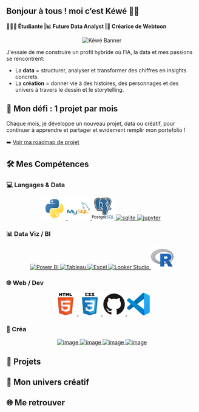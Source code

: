 ## Bonjour à tous ! moi c’est Kéwé 👋🏿​ 

**👩🏿‍🎓​ Étudiante |📊 Future Data Analyst |🎨 Créarice de Webtoon** 
<p align="center">
  <img src="https://github.com/user-attachments/assets/4d17a6f6-df21-4d95-9940-133b0486444e" alt="Kéwé Banner" width="792" />
</p>


J'essaie de me construire un profil hybride où l’IA, la data et mes passions se rencontrent:  
- La **data** = structurer, analyser et transformer des chiffres en insights concrets.  
- La **création** = donner vie à des histoires, des personnages et des univers à travers le dessin et le storytelling.  

## 🚀 Mon défi : 1 projet par mois  
Chaque mois, je développe un nouveau projet, data ou créatif, pour continuer à apprendre et partager et evidement remplir mon portefolio !

➡️ [Voir ma roadmap de projet](#) 

## 🛠️ Mes Compétences
### 💻 Langages & Data
<p align="center">
  <a href="https://www.python.org" target="_blank" rel="noreferrer">
    <img src="https://raw.githubusercontent.com/devicons/devicon/master/icons/python/python-original.svg" alt="python" width="60" height="60"/>
  </a>
  <a href="https://www.mysql.com/" target="_blank" rel="noreferrer">
    <img src="https://raw.githubusercontent.com/devicons/devicon/master/icons/mysql/mysql-original-wordmark.svg" alt="mysql" width="60" height="60"/>
  </a>
  <a href="https://www.postgresql.org" target="_blank" rel="noreferrer">
    <img src="https://raw.githubusercontent.com/devicons/devicon/master/icons/postgresql/postgresql-original-wordmark.svg" alt="postgresql" width="60" height="60"/>
  </a>
  <a href="https://www.sqlite.org/" target="_blank" rel="noreferrer">
    <img src="https://www.vectorlogo.zone/logos/sqlite/sqlite-icon.svg" alt="sqlite" width="60" height="60"/>
  </a>
  <a href="https://jupyter.org/" target="_blank" rel="noreferrer">
    <img width="65" height="70" alt="jupyter" src="https://github.com/user-attachments/assets/1451ef05-f15b-40ef-83eb-1d41f32a7621" />
  </a>
</p>

### 📊 Data Viz / BI
<p align="center">
  <a href="https://powerbi.microsoft.com/" target="_blank" rel="noreferrer">
    <img width="60" height="60" alt="Power BI" src="https://github.com/user-attachments/assets/9389e419-b100d-4107-bdb0-57c796e06af6" />
  </a>
  <a href="https://www.tableau.com/" target="_blank" rel="noreferrer">
    <img src="https://cdn.worldvectorlogo.com/logos/tableau-software.svg" alt="Tableau" width="60" height="60"/>
  </a>
  <a href="https://www.microsoft.com/en-us/microsoft-365/excel" target="_blank" rel="noreferrer">
    <img src="https://cdn.worldvectorlogo.com/logos/microsoft-excel-2013.svg" alt="Excel" width="60" height="60"/>
  </a>
  <a href="https://lookerstudio.google.com/" target="_blank" rel="noreferrer">
    <img width="60" height="60" alt="Looker Studio" src="https://github.com/user-attachments/assets/5fff55af-1b15-4cf5-b109-c1f0f5fbc96b" />
  </a>
  <a href="https://www.r-project.org/" target="_blank" rel="noreferrer">
    <img src="https://raw.githubusercontent.com/devicons/devicon/master/icons/r/r-original.svg" alt="R" width="60" height="60"/>
  </a>
</p>

### 🌐 Web / Dev
<p align="center">
  <a href="https://developer.mozilla.org/en-US/docs/Web/HTML" target="_blank" rel="noreferrer">
    <img src="https://raw.githubusercontent.com/devicons/devicon/master/icons/html5/html5-original-wordmark.svg" alt="html5" width="60" height="60"/>
  </a>
  <a href="https://developer.mozilla.org/en-US/docs/Web/CSS" target="_blank" rel="noreferrer">
    <img src="https://raw.githubusercontent.com/devicons/devicon/master/icons/css3/css3-original-wordmark.svg" alt="css3" width="60" height="60"/>
  </a>
  <a href="https://github.com/" target="_blank" rel="noreferrer">
    <img src="https://raw.githubusercontent.com/devicons/devicon/master/icons/github/github-original.svg" alt="github" width="60" height="60"/>
  </a>
  <a href="https://code.visualstudio.com/" target="_blank" rel="noreferrer">
    <img src="https://raw.githubusercontent.com/devicons/devicon/master/icons/vscode/vscode-original.svg" alt="vscode" width="60" height="60"/>
  </a>
</p>

### 🎨 Créa
<p align="center">
  <a href="https://www.adobe.com/products/photoshop.html" target="_blank" rel="noreferrer">
    <img width="50" height="50" alt="image" src="https://github.com/user-attachments/assets/9df696f0-edd5-4d45-b787-98071f8473e6" />
  </a>
  <a href="https://www.adobe.com/products/illustrator.html" target="_blank" rel="noreferrer">
    <img width="50" height="50" alt="image" src="https://github.com/user-attachments/assets/3697de12-cacc-46bc-81ee-24985beeaf6b" />
  </a>
  <a href="https://www.canva.com/" target="_blank" rel="noreferrer">
    <img width="50" height="50" alt="image" src="https://github.com/user-attachments/assets/f8f4e273-b856-4b52-8ea0-6c774fadd255" />
  </a>
  <a href="https://www.clipstudio.net/" target="_blank" rel="noreferrer">
    <img width="60" height="60" alt="image" src="https://github.com/user-attachments/assets/10f67cef-9a81-4be7-92ed-e8519bd61c1f" />

  </a>
</p>

## 📂 Projets
## 🎨 Mon univers créatif
## 🌐 Me retrouver
